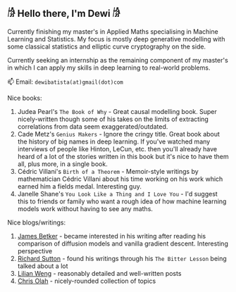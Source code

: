 ## 𓀙 Hello there, I'm Dewi 𓀙

Currently finishing my master's in Applied Maths specialising in Machine Learning and Statistics. My focus is mostly deep generative modelling with some classical statistics and elliptic curve cryptography on the side.

Currently seeking an internship as the remaining component of my master's in which I can apply my skills in deep learning to real-world problems.

📫 Email: `dewibatista(at)gmail(dot)com`

Nice books:
1) Judea Pearl's `The Book of Why` - Great causal modelling book. Super nicely-written though some of his takes on the limits of extracting correlations from data seem exaggerated/outdated.
2) Cade Metz's `Genius Makers` - Ignore the cringy title. Great book about the history of big names in deep learning. If you've watched many interviews of people like Hinton, LeCun, etc. then you'll already have heard of a lot of the stories written in this book but it's nice to have them all, plus more, in a single book.
3) Cédric Villani's `Birth of a Theorem` - Memoir-style writings by mathematician Cédric Villani about his time working on his work which earned him a fields medal. Interesting guy.
4) Janelle Shane's `You Look Like a Thing and I Love You` - I'd suggest this to friends or family who want a rough idea of how machine learning models work without having to see any maths.

Nice blogs/writings:
1) [James Betker](https://nonint.com/) - became interested in his writing after reading his comparison of diffusion models and vanilla gradient descent. Interesting perspective
2) [Richard Sutton](http://incompleteideas.net/) - found his writings through his `The Bitter Lesson` being talked about a lot
3) [Lilian Weng](https://lilianweng.github.io/) - reasonably detailed and well-written posts
4) [Chris Olah](https://colah.github.io/) - nicely-rounded collection of topics